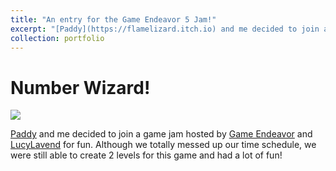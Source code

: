 ```yaml
---
title: "An entry for the Game Endeavor 5 Jam!"
excerpt: "[Paddy](https://flamelizard.itch.io) and me decided to join a game jam for fun! <br/><img src='https://img.itch.zone/aW1nLzk2NjY2MjgucG5n/original/v178gk.png'>"
collection: portfolio
---
```


# Number Wizard!

![](https://img.itch.zone/aW1nLzk2NjY2MjgucG5n/original/v178gk.png)

[Paddy](https://flamelizard.itch.io) and me decided to join a game jam hosted by [Game Endeavor](https://game-endeavor.itch.io) and [LucyLavend](https://lucylavend.itch.io) for fun. Although we totally messed up our time schedule, we were still able to create 2 levels for this game and had a lot of fun!